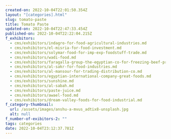 ```yaml
---
created-on: 2022-10-04T22:01:50.354Z
layout: "[categories].html"
slug: tomato-paste
title: Tomato Paste
updated-on: 2022-10-04T22:47:33.454Z
published-on: 2022-10-04T22:22:04.215Z
f_exhibitors:
  - cms/exhibitors/indagro-for-food-agricultural-industries.md
  - cms/exhibitors/el-misria-for-food-investment.md
  - cms/exhibitors/solymar-food-for-imp-exp-foodstuff-trade.md
  - cms/exhibitors/wadi-food.md
  - cms/exhibitors/faragalla-group-the-egyptian-co-for-freezing-beef-processing.md
  - cms/exhibitors/al-sakr-for-food-industries.md
  - cms/exhibitors/al-mansour-for-trading-distribution-co.md
  - cms/exhibitors/egyptian-international-company-great-foods.md
  - cms/exhibitors/sunshine.md
  - cms/exhibitors/al-sabah.md
  - cms/exhibitors/paste-juice.md
  - cms/exhibitors/awael-food.md
  - cms/exhibitors/dream-valley-foods-for-food-industrial.md
f_category-thumbnail:
  url: /assets/images/anshu-a-mvus_adtix8-unsplash.jpg
  alt: null
f_number-of-exibitors-2: ""
tags: categories
date: 2022-10-04T23:12:37.781Z
---
```

